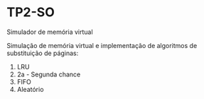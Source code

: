 # TP2-SO
Simulador de memória virtual

Simulação de memória virtual e implementação de algoritmos de substituição de páginas:
1) LRU
2) 2a - Segunda chance
3) FIFO
4) Aleatório
